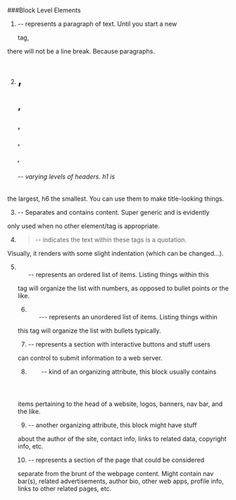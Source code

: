 <!--examples of html we find-->


###Block Level Elements

1) <p> -- represents a paragraph of text. Until you start a new <p> tag,
there will not be a line break. Because paragraphs.

2) <h1>, <h2>, <h3>, <h4>, <h5>, <h6> -- varying levels of headers. h1 is
the largest, h6 the smallest. You can use them to make title-looking things.

3) <div> -- Separates and contains content. Super generic and is evidently
only used when no other element/tag is appropriate.

4) <blockquote> -- indicates the text within these tags is a quotation.
Visually, it renders with some slight indentation (which can be changed...).

5) <ol> -- represents an ordered list of items. Listing things within this
tag will organize the list with numbers, as opposed to bullet points or the
like.

6) <ul> --- represents an unordered list of items. Listing things within
this tag will organize the list with bullets typically.

7) <form> -- represents a section with interactive buttons and stuff users
can control to submit information to a web server.

8) <header> -- kind of an organizing attribute, this block usually contains
items pertaining to the head of a website, logos, banners, nav bar, and
the like.

9) <footer> -- another organizing attribute, this block might have stuff
about the author of the site, contact info, links to related data, copyright
info, etc.

10) <aside> -- represents a section of the page that could be considered
separate from the brunt of the webpage content. Might contain nav bar(s),
related advertisements, author bio, other web apps, profile info, links
to other related pages, etc.
